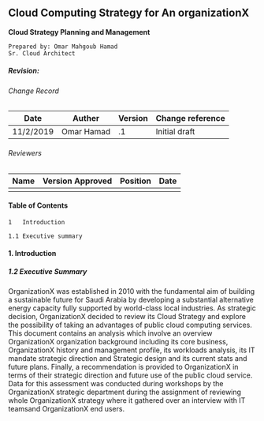 ## Cloud Computing Strategy for An organizationX

__Cloud Strategy Planning and Management__



    Prepared by: Omar Mahgoub Hamad
    Sr. Cloud Architect


 
##### Revision:
###### Change Record

Date | Auther | Version | Change reference
--- | --- | --- | ---
11/2/2019 | Omar Hamad | .1 | Initial draft |


###### Reviewers 

Name | Version Approved | Position | Date
--- | --- | --- | ---
 |  |  |  |


#### Table of Contents
```
1   Introduction

1.1 Executive summary
```




####    1. Introduction
#####   1.2 Executive Summary

OrganizationX was established in 2010 with the fundamental aim of building a sustainable future for Saudi Arabia by developing a substantial alternative energy capacity fully supported by world-class local industries. As strategic decision, OrganizationX decided to review its Cloud Strategy and explore the possibility of taking an advantages of public cloud computing services. This document contains an analysis which involve an overview OrganizationX organization background including its core business, OrganizationX history and management profile, its workloads analysis, its IT mandate strategic direction and Strategic design and its current stats and future plans. Finally, a recommendation is provided to OrganizationX in terms of their strategic direction and future use of the public cloud service. Data for this assessment was conducted during workshops by the OrganizationX strategic department during the assignment of reviewing whole OrganizationX strategy where it gathered over an interview with IT teamsand OrganizationX end users.
